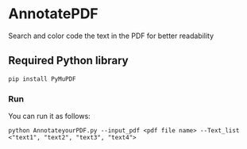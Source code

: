 # AnnotatePDF
Search and color code the text in the PDF for better readability

## Required Python library

```
pip install PyMuPDF
```

### Run

You can run it as follows:

```
python AnnotateyourPDF.py --input_pdf <pdf file name> --Text_list <"text1", "text2", "text3", "text4">
```

